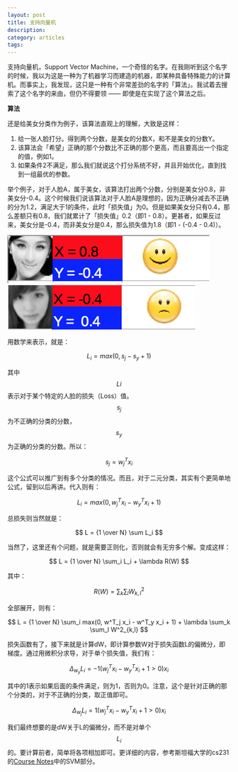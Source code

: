 ```yaml
---
layout: post
title: 支持向量机
description: 
category: articles
tags: 
---
```

支持向量机，Support Vector Machine，一个奇怪的名字。在我刚听到这个名字的时候，我以为这是一种为了机器学习而建造的机器，即某种具备特殊能力的计算机。而事实上，我发现，这只是一种有个非常差劲的名字的「算法」。我试着去搜索了这个名字的来由，但仍不得要领 —— 即使是在实现了这个算法之后。

__算法__

还是给美女分类作为例子，该算法直观上的理解，大致是这样：

1. 给一张人脸打分。得到两个分数，是美女的分数X，和不是美女的分数Y。 
2. 该算法会「希望」正确的那个分数比不正确的那个更高，而且要高出一个指定的值，例如1。
3. 如果条件2不满足，那么我们就说这个打分系统不好，并且开始优化，直到找到一组最优的参数。

举个例子，对于人脸A，属于美女，该算法打出两个分数，分别是美女分0.8，非美女分-0.4。这个时候我们说该算法对于人脸A是理想的，因为正确分减去不正确的分为1.2，满足大于1的条件，此时「损失值」为0。但是如果美女分只有0.4，那么差额只有0.8，我们就累计了「损失值」0.2（即1 - 0.8）。更甚者，如果反过来，美女分是-0.4，而非美女分是0.4，那么损失值为1.8（即1 - (-0.4 - 0.4)）。

![ml_svm_happy.png](/images/ml_svm_happy.png)
![ml_svm_unhappy.png](/images/ml_svm_unhappy.png)

用数学来表示，就是：

$$ L_i = max(0, s_j - s_y + 1) $$

其中$$Li$$表示对于某个特定的人脸的损失（Loss）值。$$s_j$$为不正确的分类的分数，$$s_y$$为正确的分类的分数。所以：

$$ s_j = w^T_j x_i$$

这个公式可以推广到有多个分类的情况。而且，对于二元分类，其实有个更简单地公式，留到以后再讲。代入则有：

$$ L_i = max(0, w^T_j x_i - w^T_y x_i + 1) $$

总损失则当然就是：

$$ L = {1 \over N} \sum L_i $$

当然了，这里还有个问题，就是需要正则化，否则就会有无穷多个解。变成这样：

$$ L = {1 \over N} \sum_i L_i + \lambda R(W) $$

其中：

$$ R(W) = \sum_k \sum_l W^2_{k,l} $$

全部展开，则有：

$$ L = {1 \over N} \sum_i max(0, w^T_j x_i - w^T_y x_i + 1) + \lambda \sum_k \sum_l W^2_{k,l} $$

损失函数有了，接下来就是计算dW，即计算参数W对于损失函数L的偏微分，即梯度。通过用微积分求导，对于单个损失值，我们有：

$$ \Delta_{w_y} L_i = -1(w^T_j x_i - w^T_y x_i + 1 > 0)x_i $$

其中的1表示如果后面的条件满足，则为1，否则为0。注意，这个是针对正确的那个分类的，对于不正确的分类，取正值即可。

$$ \Delta_{w_j} L_i = 1 (w^T_j x_i - w^T_y x_i + 1 > 0)x_i $$

我们最终想要的是dW关于L的偏微分，而不是对单个$$L_i$$的。要计算前者，简单将各项相加即可。更详细的内容，参考斯坦福大学的cs231的[Course Notes](http://cs231n.github.io/)中的SVM部分。